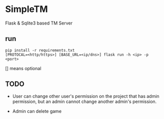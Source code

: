 # SimpleTM
Flask &amp; Sqlite3 based TM Server

## run
```
pip install -r requirements.txt
[PROTOCAL=<http/https>] [BASE_URL=<ip/dns>] flask run -h <ip> -p <port>
```
[] means optional

## TODO
- User can change other user's permission on the project that has admin permission,
but an admin cannot change another admin's permission.

- Admin can delete game
